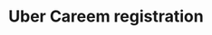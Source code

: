 ---
title: "Uber Careem registration"
url: /karachi/uber-careem-registration/
shop: travel agency
---